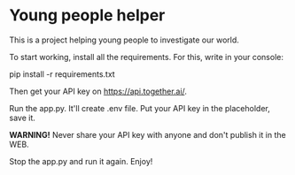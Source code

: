 # Young people helper

This is a project helping young people to investigate our world.

To start working, install all the requirements. For this, write in your console: 

pip install -r requirements.txt

Then get your API key on https://api.together.ai/. 

Run the app.py. It'll create .env file. Put your API key in the placeholder, save it.

**WARNING!** Never share your API key with anyone and don't publish it in the WEB.

Stop the app.py and run it again. Enjoy!